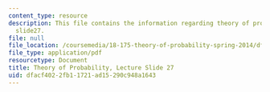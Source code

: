 ```yaml
---
content_type: resource
description: This file contains the information regarding theory of probability, lecture
  slide27.
file: null
file_location: /coursemedia/18-175-theory-of-probability-spring-2014/dfacf4022fb11721ad15290c948a1643_MIT18_175S14_Lecture27.pdf
file_type: application/pdf
resourcetype: Document
title: Theory of Probability, Lecture Slide 27
uid: dfacf402-2fb1-1721-ad15-290c948a1643
---
```

